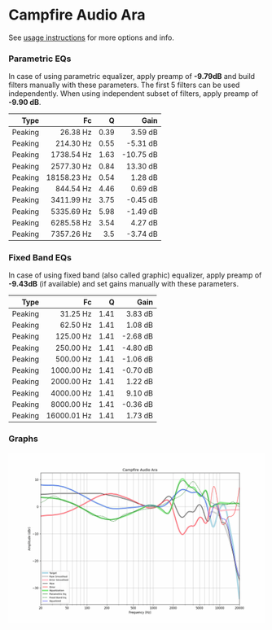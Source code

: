 # Campfire Audio Ara
See [usage instructions](https://github.com/jaakkopasanen/AutoEq#usage) for more options and info.

### Parametric EQs
In case of using parametric equalizer, apply preamp of **-9.79dB** and build filters manually
with these parameters. The first 5 filters can be used independently.
When using independent subset of filters, apply preamp of **-9.90 dB**.

| Type    | Fc          |    Q | Gain      |
|--------:|------------:|-----:|----------:|
| Peaking | 26.38 Hz    | 0.39 | 3.59 dB   |
| Peaking | 214.30 Hz   | 0.55 | -5.31 dB  |
| Peaking | 1738.54 Hz  | 1.63 | -10.75 dB |
| Peaking | 2577.30 Hz  | 0.84 | 13.30 dB  |
| Peaking | 18158.23 Hz | 0.54 | 1.28 dB   |
| Peaking | 844.54 Hz   | 4.46 | 0.69 dB   |
| Peaking | 3411.99 Hz  | 3.75 | -0.45 dB  |
| Peaking | 5335.69 Hz  | 5.98 | -1.49 dB  |
| Peaking | 6285.58 Hz  | 3.54 | 4.27 dB   |
| Peaking | 7357.26 Hz  | 3.5  | -3.74 dB  |

### Fixed Band EQs
In case of using fixed band (also called graphic) equalizer, apply preamp of **-9.43dB**
(if available) and set gains manually with these parameters.

| Type    | Fc          |    Q | Gain     |
|--------:|------------:|-----:|---------:|
| Peaking | 31.25 Hz    | 1.41 | 3.83 dB  |
| Peaking | 62.50 Hz    | 1.41 | 1.08 dB  |
| Peaking | 125.00 Hz   | 1.41 | -2.68 dB |
| Peaking | 250.00 Hz   | 1.41 | -4.80 dB |
| Peaking | 500.00 Hz   | 1.41 | -1.06 dB |
| Peaking | 1000.00 Hz  | 1.41 | -0.70 dB |
| Peaking | 2000.00 Hz  | 1.41 | 1.22 dB  |
| Peaking | 4000.00 Hz  | 1.41 | 9.10 dB  |
| Peaking | 8000.00 Hz  | 1.41 | -0.36 dB |
| Peaking | 16000.01 Hz | 1.41 | 1.73 dB  |

### Graphs
![](./Campfire%20Audio%20Ara.png)